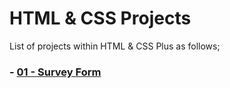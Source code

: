 # HTML & CSS Projects

List of projects within HTML & CSS Plus as follows;

### - [ 01 - Survey Form](./001-survey-form/README.md)
